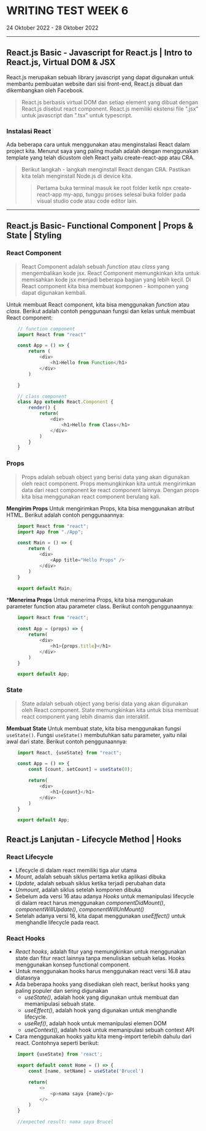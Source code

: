 # WRITING TEST WEEK 6

24 Oktober 2022 - 28 Oktober 2022
***

## React.js Basic - Javascript for React.js | Intro to React.js, Virtual DOM & JSX

React.js merupakan sebuah library javascript yang dapat digunakan untuk membantu pembuatan website dari sisi front-end, React.js dibuat dan dikembangkan oleh Facebook.

> React.js berbasis virtual DOM dan setiap element yang dibuat dengan React.js disebut react component.
> React.js memiliki ekstensi file ".jsx" untuk javascript dan ".tsx" untuk typescript.

### Instalasi React

Ada beberapa cara untuk menggunakan atau menginstalasi React dalam project kita. Menurut saya yang paling mudah adalah dengan menggunakan template yang telah dicustom oleh React yaitu create-react-app atau CRA.

>Berikut langkah - langkah menginstall React dengan CRA. Pastikan kita telah menginstall Node.js di device kita. 
>> Pertama buka terminal
>> masuk ke root folder
>> ketik npx create-react-app my-app, tunggu proses selesai
>> buka folder pada visual studio code atau code editor lain.

***

## React.js Basic- Functional Component | Props & State | Styling

### React Component

>React Component adalah sebuah *function* atau *class* yang mengembalikan kode jsx. React Component memungkinkan kita untuk memisahkan kode jsx menjadi beberapa bagian yang lebih kecil. Di React component kita bisa membuat komponen - komponen yang dapat digunakan kembali.

Untuk membuat React component, kita bisa menggunakan *function* atau *class*. Berikut adalah contoh penggunaan fungsi dan kelas untuk membuat React component:

```js
    // function component
    import React from "react"

    const App = () => {
        return (
            <div>
                <h1>Hello from Function</h1>
            </div>
        )

    }

    // class component
    class App extends React.Component {
        render() {
            return(
                <div>
                    <h1>Hello from Class</h1>
                </div>
            )
        }
    }
```

### Props 

>Props adalah sebuah object yang berisi data yang akan digunakan oleh react component. Props memungkinkan kita untuk mengirimkan data dari react component ke react component lainnya. Dengan props kita bisa menggunakan react component berulang kali.

**Mengirim Props**
Untuk mengirimkan Props, kita bisa menggunakan atribut HTML. Berikut adalah contoh penggunaannya:

```js
    import React from "react";
    import App from "./App";

    const Main = () => {
        return (
            <div>
                <App title="Hello Props" />
            </div>
        )
    }

    export default Main;
```

***Menerima Props**
Untuk menerima Props, kita bisa menggunakan parameter function atau parameter class. Berikut contoh penggunaannya:

```js
    import React from "react";

    const App = (props) => {
        return(
            <div>
                <h1>{props.title}</h1>
            </div>
        )
    }

    export default App;
```

### State

>State adalah sebuah object yang berisi data yang akan digunakan oleh React component. State memungkinkan kita untuk bisa membuat react component yang lebih dinamis dan interaktif.

**Membuat State**
Untuk membuat state, kita bisa menggunakan fungsi `useState()`. Fungsi `useState()` membutuhkan satu parameter, yaitu nilai awal dari state. Berikut contoh penggunaannya:

```js
    import React, {useState} from "react";

    const App = () => {
        const [count, setCount] = useState(0);

        return(
            <div>
                <h1>{count}</h1>
            </div>
        )
    }

    export default App;
```

## React.js Lanjutan - Lifecycle Method | Hooks

### React Lifecycle

- Lifecycle di dalam react memiliki tiga alur utama
- *Mount*, adalah sebuah siklus pertama ketika aplikasi dibuka
- *Update*, adalah sebuah siklus ketika terjadi perubahan data
- *Unmount*, adalah siklus setelah komponen dibuka
- Sebelum ada versi 16 atau adanya *Hooks* untuk memanipulasi lifecycle di dalam react harus menggunakan *componentDidMount()*, *componentWillUpdate()*, *componentWillUnMount()*
- Setelah adanya versi 16, kita dapat menggunakan *useEffect()* untuk menghandle lifecycle pada react.

### React Hooks

- *React hooks*, adalah fitur yang memungkinkan untuk menggunakan state dan fitur react lainnya tanpa menuliskan sebuah kelas. Hooks menggunakan konsep functional component.
- Untuk menggunakan hooks harus menggunakan react versi 16.8 atau diatasnya
- Ada beberapa hooks yang disediakan oleh react, berikut hooks yang paling populer dan sering digunakan
    - *useState()*, adalah hook yang digunakan untuk membuat dan memanipulasi sebuah state.
    - *useEffect()*, adalah hook yang digunakan untuk menghandle lifecycle.
    - *useRef()*, adalah hook untuk memanipulasi elemen DOM
    - *useContext()*, adalah hook untuk memanipulasi sebuah context API
- Cara menggunakan hooks yaitu kita meng-import terlebih dahulu dari react. Contohnya seperti berikut:

```js
    import {useState} from 'react';

    export default const Home = () => {
        const [name, setName] = useState('Brucel')

        return(
            <>
                <p>nama saya {name}</p>
            </>
        )
    }

    //expected result: nama saya Brucel
```

